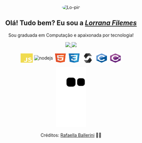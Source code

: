 <div align="center"> <img style="border-radius:50%;" alt="Lo-pic" height="120" src= "https://thumbs2.imgbox.com/34/a6/xbI6O6WK_t.png"/>
<h2 align="center">Olá! Tudo bem? Eu sou a <a href="https:www.linkedin.com/in/lorrana-filemes-de-castro"><i>Lorrana Filemes </i></a></h2>
</div>
<p align="center"> Sou graduada em Computação e apaixonada por tecnologia!</p>

<div align="center">
  <a href="https://github.com/Lofilemes">
  <img height="150em" src="https://github-readme-stats.vercel.app/api?username=Lofilemes&show_icons=true&theme=dracula&include_all_commits=true&count_private=true"/>
  <img height="150em" src="https://github-readme-stats.vercel.app/api/top-langs/?username=Lofilemes&layout=compact&langs_count=7&theme=dracula"/>
</div>
</a>
<div style="display: inline_block" align="center"><br>
  <img align="center" alt="Js" height="30" width="40" src="https://raw.githubusercontent.com/devicons/devicon/master/icons/javascript/javascript-plain.svg">
  <img align="center" alt="nodejs" height="30" width="40" src="https://cdn.worldvectorlogo.com/logos/nodejs-icon.svg">
  <img align="center" alt="HTML" height="30" width="40" src="https://raw.githubusercontent.com/devicons/devicon/master/icons/html5/html5-original.svg">
  <img align="center" alt="CSS" height="30" width="40" src="https://raw.githubusercontent.com/devicons/devicon/master/icons/css3/css3-original.svg">
<img align="center" alt="sol" height="30" width="40" src="https://raw.githubusercontent.com/devicons/devicon/master/icons/solidity/solidity-original.svg">
  <img align="center" alt="c" height="30" width="40" src="https://raw.githubusercontent.com/devicons/devicon/master/icons/c/c-original.svg">
  <img align="center" alt="Csharp" height="30" width="40" src="https://raw.githubusercontent.com/devicons/devicon/master/icons/csharp/csharp-original.svg">
  
   ![Snake animation](https://github.com/rafaballerini/rafaballerini/blob/output/github-contribution-grid-snake.svg)
</div>

<div align="center">
  <p>Créditos: <a href="https://github.com/rafaballerini">Rafaella Ballerini</a> 👩‍💻</p>
</div>
